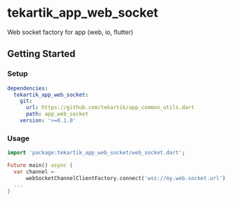 # tekartik_app_web_socket

Web socket factory for app (web, io, flutter)

## Getting Started

### Setup

```yaml
dependencies:
  tekartik_app_web_socket:
    git:
      url: https://github.com/tekartik/app_common_utils.dart
      path: app_web_socket
    version: '>=0.1.0'
```

### Usage

```dart
import 'package:tekartik_app_web_socket/web_socket.dart';

Future main() async {
  var channel =
      webSocketChannelClientFactory.connect('wss://my.web.socket.url');
  ...
}
```
